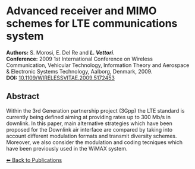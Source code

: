 # Advanced receiver and MIMO schemes for LTE communications system

**Authors:** S. Morosi, E. Del Re and _**L. Vettori**_.  
**Conference:** 2009 1st International Conference on Wireless Communication, Vehicular Technology, Information Theory and Aerospace & Electronic Systems Technology, Aalborg, Denmark, 2009.  
**DOI:** [10.1109/WIRELESSVITAE.2009.5172453](https://doi.org/10.1109/WIRELESSVITAE.2009.5172453)

## Abstract

Within the 3rd Generation partnership project (3Gpp) the LTE standard is currently being defined aiming at providing rates up to 300 Mb/s in downlink. In this paper, main alternative strategies which have been proposed for the Downlink air interface are compared by taking into account different modulation formats and transmit diversity schemes. Moreover, we also consider the modulation and coding tecniques which have been previously used in the WiMAX system.

[⬅ Back to Publications](index_conferences.md)